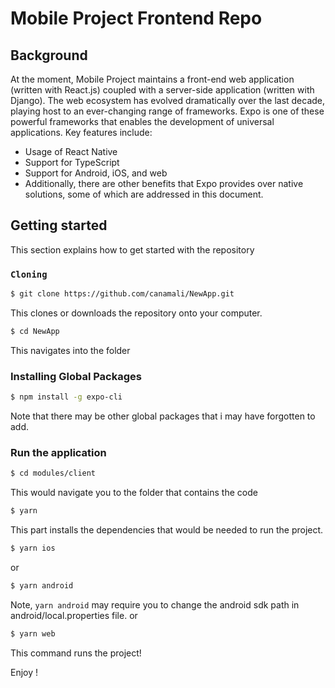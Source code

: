 # Mobile Project Frontend Repo

## Background
At the moment, Mobile Project maintains a front-end web application (written with React.js) coupled with a server-side application (written with Django). The web ecosystem has evolved dramatically over the last decade, playing host to an ever-changing range of frameworks.
Expo is one of these powerful frameworks that enables the development of universal applications. Key features include:

* Usage of React Native
* Support for TypeScript
* Support for Android, iOS, and web
* Additionally, there are other benefits that Expo provides over native solutions, some of which are addressed in this document.

## Getting started 
This section explains how to get started with the repository 

### `Cloning`

```sh
$ git clone https://github.com/canamali/NewApp.git
```

This clones or downloads the repository onto your computer.

```sh
$ cd NewApp
```

This navigates into the folder
### Installing Global Packages

```sh
$ npm install -g expo-cli
```


Note that there may be other global packages that i may have forgotten to add. 
### Run the application


```sh
$ cd modules/client
```
This would navigate you to the folder that contains the code

```sh
$ yarn
```

This part installs the dependencies that would be needed to run the project. 

```sh
$ yarn ios
```
or 
```sh
$ yarn android
```
Note, `yarn android` may require you to change the android sdk path in android/local.properties file.
or 
```sh
$ yarn web
```

This command runs the project!

Enjoy !

